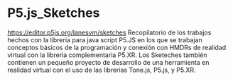 # P5.js_Sketches
https://editor.p5js.org/lanesvm/sketches
Recopilatorio de los trabajos hechos con la libreria para java script P5.JS en los que se trabajan conceptos básicos de la programación y conexión con HMDRs de realidad virtual con la libreria complementaria P5.XR.
Los Sketeches también contienen un pequeño proyecto de desarrollo de una herramienta en realidad virtual con el uso de las librerias Tone.js, P5.js, y P5.XR.
